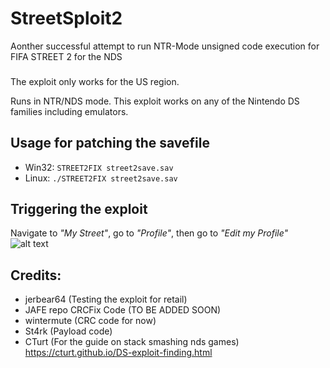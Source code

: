 # StreetSploit2
Aonther successful attempt to run NTR-Mode unsigned code execution for FIFA STREET 2 for the NDS
###
The exploit only works for the US region. 

Runs in NTR/NDS mode. This exploit works on any of the Nintendo DS families including emulators.
###
## Usage for patching the savefile
* Win32: `STREET2FIX street2save.sav`
* Linux: `./STREET2FIX street2save.sav`
###
## Triggering the exploit
Navigate to _"My Street"_, go to _"Profile"_, then go to _"Edit my Profile"_
![alt text](http://url/to/img.png)

## Credits:
* jerbear64 (Testing the exploit for retail)
* JAFE repo CRCFix Code (TO BE ADDED SOON)
* wintermute (CRC code for now)
* St4rk (Payload code)
* CTurt (For the guide on stack smashing nds games) https://cturt.github.io/DS-exploit-finding.html
